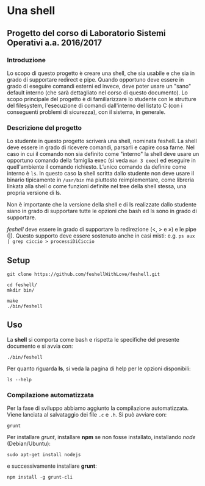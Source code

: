 # Una shell #

## Progetto del corso di Laboratorio Sistemi Operativi a.a. 2016/2017 ##

### Introduzione ###

Lo scopo di questo progetto è creare una shell, che sia usabile e che sia in grado di supportare redirect e pipe.
Quando opportuno deve essere in grado di eseguire comandi esterni ed invece, deve poter usare un "sano" default interno (che sarà dettagliato nel corso di questo documento).
Lo scopo principale del progetto è di familiarizzare lo studente con le strutture del filesystem, l'esecuzione di comandi dall'interno del listato C (con i conseguenti problemi di sicurezza), con il sistema, in generale.

### Descrizione del progetto ###

Lo studente in questo progetto scriverà una shell, nominata feshell.
La shell deve essere in grado di ricevere comandi, parsarli e capire cosa farne. Nel caso in cui il comando
non sia definito come "interno" la shell deve usare un opportuno comando della famiglia exec (si veda
`man 3 exec`) ed eseguire in quell'ambiente il comando richiesto. L’unico comando da definire come
interno è `ls`. In questo caso la shell scritta dallo studente non deve usare il binario tipicamente in
`/usr/bin` ma piuttosto reimplementare, come libreria linkata alla shell o come funzioni definite nel tree
della shell stessa, una propria versione di ls.

Non è importante che la versione della shell e di ls realizzate dallo studente siano in grado di supportare tutte le opzioni che bash ed ls sono in grado di supportare.

*feshell* deve essere in grado di supportare la redirezione (<, > e ») e le pipe (|).
Questo supporto deve essere sostenuto anche in casi misti: e.g. `ps aux | grep ciccio > processiDiCiccio`

## Setup ##

```
git clone https://github.com/feshellWithLove/feshell.git

cd feshell/
mkdir bin/

make
./bin/feshell
```

## Uso ##

La **shell** si comporta come bash e rispetta le specifiche del presente documento e si avvia con:
```
./bin/feshell
```

Per quanto riguarda **ls**, si veda la pagina di help per le opzioni disponibili:
```
ls --help
```

### Compilazione automatizzata ###

Per la fase di sviluppo abbiamo aggiunto la compilazione automatizzata. Viene lanciata al salvataggio dei file `.c` e `.h`.
Si può avviare con:
```
grunt
```


Per installare *grunt*, installare **npm** se non fosse installato, installando *node* (Debian/Ubuntu):
```
sudo apt-get install nodejs
```
e successivamente installare **grunt**:
```
npm install -g grunt-cli
```
